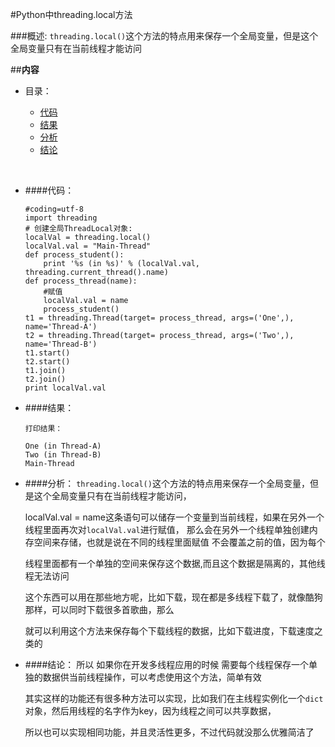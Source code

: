 ﻿#Python中threading.local方法

###概述:
`threading.local()`这个方法的特点用来保存一个全局变量，但是这个全局变量只有在当前线程才能访问


##**内容**

* 目录：

	* [代码](#user-content-代码)
 	* [结果](#user-content-结果)
 	* [分析](#user-content-分析)
 	* [结论](#user-content-结论)

<br>


* ####代码：
	```
	#coding=utf-8
	import threading
	# 创建全局ThreadLocal对象:
	localVal = threading.local()
	localVal.val = "Main-Thread"
	def process_student():
	    print '%s (in %s)' % (localVal.val, threading.current_thread().name)
	def process_thread(name):
	    #赋值
	    localVal.val = name
	    process_student()
	t1 = threading.Thread(target= process_thread, args=('One',), name='Thread-A')
	t2 = threading.Thread(target= process_thread, args=('Two',), name='Thread-B')
	t1.start()
	t2.start()
	t1.join()
	t2.join()
	print localVal.val
	```


* ####结果：
	```
	打印结果：

	One (in Thread-A)
	Two (in Thread-B)
	Main-Thread
	```


* ####分析：
	`threading.local()`这个方法的特点用来保存一个全局变量，但是这个全局变量只有在当前线程才能访问，

	localVal.val = name这条语句可以储存一个变量到当前线程，如果在另外一个线程里面再次对`localVal.val`进行赋值，
	那么会在另外一个线程单独创建内存空间来存储，也就是说在不同的线程里面赋值 不会覆盖之前的值，因为每个

	线程里面都有一个单独的空间来保存这个数据,而且这个数据是隔离的，其他线程无法访问


	这个东西可以用在那些地方呢，比如下载，现在都是多线程下载了，就像酷狗那样，可以同时下载很多首歌曲，那么

	就可以利用这个方法来保存每个下载线程的数据，比如下载进度，下载速度之类的



* ####结论：
	所以  如果你在开发多线程应用的时候  需要每个线程保存一个单独的数据供当前线程操作，可以考虑使用这个方法，简单有效

	其实这样的功能还有很多种方法可以实现，比如我们在主线程实例化一个`dict`对象，然后用线程的名字作为key，因为线程之间可以共享数据，

	所以也可以实现相同功能，并且灵活性更多，不过代码就没那么优雅简洁了




